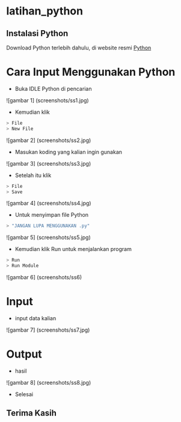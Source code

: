 # latihan_python

## Instalasi Python
Download Python terlebih dahulu, di website resmi [Python](https://www.python.org/)

# Cara Input Menggunakan Python

- Buka IDLE Python di pencarian


![gambar 1] (screenshots/ss1.jpg)
- Kemudian klik 
```bash
> File
> New File
```

![gambar 2] (screenshots/ss2.jpg)

- Masukan koding yang kalian ingin gunakan


![gambar 3] (screenshots/ss3.jpg)

- Setelah itu klik
```bash
> File
> Save
```
![gambar 4] (screenshots/ss4.jpg)

- Untuk menyimpan file Python
```bash
> "JANGAN LUPA MENGGUNAKAN .py"
```

![gambar 5] (screenshots/ss5.jpg)
- Kemudian klik Run untuk menjalankan program
```bash
> Run
> Run Module
```

![gambar 6] (screenshots/ss6)

 # Input
- input data kalian

![gambar 7] (screenshots/ss7.jpg)

# Output
- hasil

![gambar 8] (screenshots/ss8.jpg)
- Selesai

## Terima Kasih